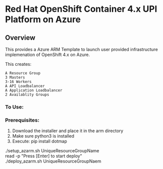 # Red Hat OpenShift Container 4.x UPI Platform on Azure

## Overview
This provides a Azure ARM Template to launch user provided infrastructure implemenation of OpenShift 4.x on Azure.

This creates:
 
    A Resource Group
    3 Masters
    3-16 Workers
    A API Loadbalancer
    A Application Loadbalancer
    2 Availablity Groups

### To Use:

### Prerequisites:
1. Download the installer and place it in the arm directory
2. Make sure python3 is installed 
3. Execute: pip install dotmap 


./setup_azarm.sh UniqueResourceGroupName  
read -p "Press [Enter] to start deploy"  
./deploy_azarm.sh UniqueResourceGroupNaem  

